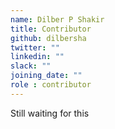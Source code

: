```yaml
---
name: Dilber P Shakir
title: Contributor
github: dilbersha
twitter: ""
linkedin: ""
slack: ""
joining_date: ""
role : contributor
---
```


Still waiting for this
